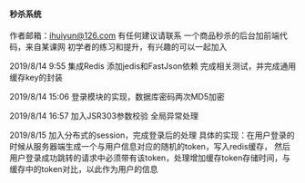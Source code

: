 #### 秒杀系统
作者邮箱：ihuiyun@126.com
有任何建议请联系
一个商品秒杀的后台加前端代码，来自某课网
初学者的练习和提升，有兴趣的可以一起加入

2019/8/14 9:55
集成Redis 添加jedis和FastJson依赖
完成相关测试，并完成通用缓存key的封装

2019/8/14 15:06
登录模块的实现，数据库密码两次MD5加密

2019/8/14 16:57
加入JSR303参数校验 全局异常处理

2019/8/15
加入分布式的session，完成登录后的处理
具体的实现：在用户登录的时候从服务器端生成一个与用户信息对应的随机的token，写入redis缓存，
然后用户登录成功跳转的请求中必须带有该token，处理增加缓存token存储时间，与缓存中的token对比，以此作为用户的信息
